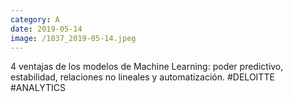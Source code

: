 ```yaml
--- 
category: A 
date: 2019-05-14 
image: /1037_2019-05-14.jpeg 
--- 
```


4 ventajas de los modelos de Machine Learning: poder predictivo, estabilidad, relaciones no lineales y automatización. #DELOITTE #ANALYTICS